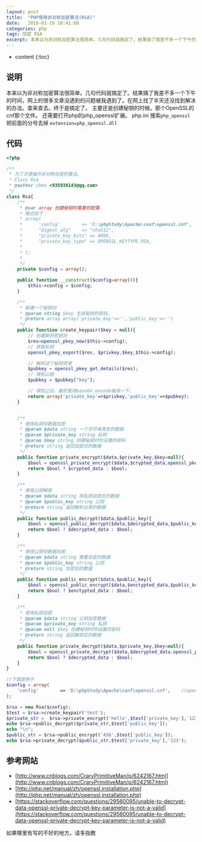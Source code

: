 ```yaml
---
layout: post
title:  "PHP使用非对称加密算法(RSA)"
date:   2018-01-10 18:41:00
categories: php
tags: 加密 RSA
excerpt: 本来以为非对称加密算法很简单。几句代码就搞定了。结果搞了我差不多一个下午的时间，网上的很多文章没遇到的问题被我遇到了。在网上找了半天还没找到解决的办法。查来查去。终于是搞定了。
---
```


* content
{:toc}


## 说明
本来以为非对称加密算法很简单。几句代码就搞定了。结果搞了我差不多一个下午的时间，网上的很多文章没遇到的问题被我遇到了。在网上找了半天还没找到解决的办法。查来查去。终于是搞定了。
主要还是创建秘钥的时候。那个OpenSSL的cnf那个文件。
还需要打开php的php_openssl扩展。
php.ini  搜索`php_openssl` 把前面的分号去掉
`extension=php_openssl.dll `

## 代码
```php
<?php

/**
 * 为了方便操作非对称加密的算法。
 * Class Rsa
 * @author chen <935938143@qq.com>
 */
class Rsa{
    /**
     * @var array 创建秘钥时需要的配置
     * 格式如下：
     * array(
     *      'config'        => 'D:\phpStudy\Apache\conf\openssl.cnf',    //openssl.cnf的路径。有些电脑不用配置。90%是用配置的
     *      "digest_alg"    => "sha512",
     *      "private_key_bits" => 4096,
     *      "private_key_type" => OPENSSL_KEYTYPE_RSA,
     *
     * );
     *
     */
    private $config = array();

    public function __construct($config=array()){
        $this->config = $config;
    }

    /**
     * 新建一个秘钥对
     * @param string $key 生成秘钥的密码.
     * @return array array('private_key'=>'','public_key'=>'')
     */
    public function create_keypair($key = null){
        // 创建新的密钥对
        $res=openssl_pkey_new($this->config);
        // 获取私钥
        openssl_pkey_export($res, $privkey,$key,$this->config);

        // 解析这个秘钥资源
        $pubkey = openssl_pkey_get_details($res);
        // 得到公钥
        $pubkey = $pubkey["key"];

        // 得到之后。最好是用base64_encode编译一下。
        return array('private_key'=>$privkey,'public_key'=>$pubkey);
    }


    /**
     * 使用私钥将数据加密
     * @param $data string 一个字符串类型的数据
     * @param $private_key string 私钥
     * @param $key string 创建秘钥时你设置的密码
     * @return string 返回加密后的数据
     */
    public function private_encrypt($data,$private_key,$key=null){
        $bool = openssl_private_encrypt($data,$crypted_data,openssl_pkey_get_private($private_key,$key));
        return $bool ? $crypted_data : $bool;
    }

    /**
     * 使用公钥解密
     * @param $data string 用私钥加密后的数据
     * @param $public_key string 公钥
     * @return string 返回解析出来的数据
     */
    public function public_decrypt($data,$public_key){
        $bool = openssl_public_decrypt($data,$decrypted_data,$public_key);
        return $bool ? $decrypted_data : $bool;
    }

    /**
     * 使用公钥将数据加密
     * @param $data string 需要加密的数据
     * @param $public_key string 公钥
     * @return string 加密后的数据
     */
    public function public_encrypt($data,$public_key){
        $bool = openssl_public_encrypt($data,$enctypted_data,$public_key);
        return $bool ? $enctypted_data : $bool;
    }

    /**
     * 使用私钥加密
     * @param $data string 公钥加密数据
     * @param $private_key string 私钥
     * @param null $key 创建秘钥时你设置的密码
     * @return string 返回解密后的数据
     */
    public function private_decrypt($data,$private_key,$key=null){
        $bool = openssl_private_decrypt($data,$decrypted_data,openssl_pkey_get_private($private_key,$key));
        return $bool ? $decrypted_data : $bool;
    }
}

//下面是例子
$config = array(
    'config'        => 'D:\phpStudy\Apache\conf\openssl.cnf',    //openssl.cnf的路径。有些电脑不用配置。90%是用配置的
);

$rsa = new Rsa($config);
$test = $rsa->create_keypair('test');
$private_str =  $rsa->private_encrypt('hello',$test['private_key'],'123');
echo $rsa->public_decrypt($private_str,$test['public_key']);
echo "\n";
$public_str = $rsa->public_encrypt('456',$test['public_key']);
echo $rsa->private_decrypt($public_str,$test['private_key'],'123');


```

## 参考网站

- [http://www.cnblogs.com/CraryPrimitiveMan/p/6242167.html](http://www.cnblogs.com/CraryPrimitiveMan/p/6242167.html)
- [http://php.net/manual/zh/openssl.installation.php](http://php.net/manual/zh/openssl.installation.php)
- [https://stackoverflow.com/questions/29560095/unable-to-decrypt-data-openssl-private-decrypt-key-parameter-is-not-a-valid](https://stackoverflow.com/questions/29560095/unable-to-decrypt-data-openssl-private-decrypt-key-parameter-is-not-a-valid)

如果哪里有写的不好的地方。请多指教